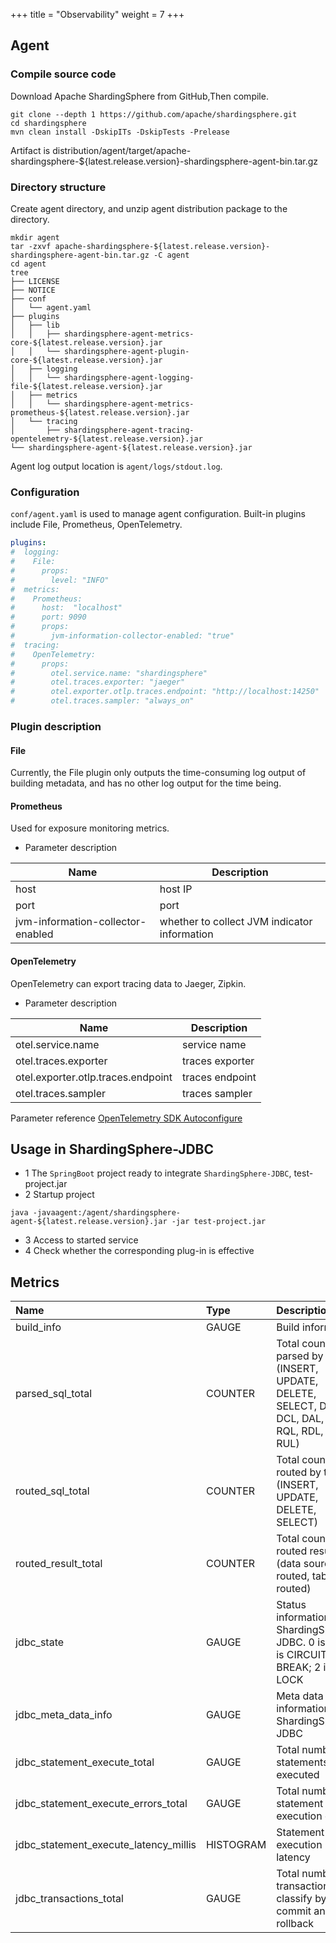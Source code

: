 +++
title = "Observability"
weight = 7
+++

## Agent

### Compile source code

Download Apache ShardingSphere from GitHub,Then compile.

```shell
git clone --depth 1 https://github.com/apache/shardingsphere.git
cd shardingsphere
mvn clean install -DskipITs -DskipTests -Prelease
```

Artifact is distribution/agent/target/apache-shardingsphere-${latest.release.version}-shardingsphere-agent-bin.tar.gz

### Directory structure

Create agent directory, and unzip agent distribution package to the directory.

```shell
mkdir agent
tar -zxvf apache-shardingsphere-${latest.release.version}-shardingsphere-agent-bin.tar.gz -C agent
cd agent
tree 
├── LICENSE
├── NOTICE
├── conf
│   └── agent.yaml
├── plugins
│   ├── lib
│   │   ├── shardingsphere-agent-metrics-core-${latest.release.version}.jar
│   │   └── shardingsphere-agent-plugin-core-${latest.release.version}.jar
│   ├── logging
│   │   └── shardingsphere-agent-logging-file-${latest.release.version}.jar
│   ├── metrics
│   │   └── shardingsphere-agent-metrics-prometheus-${latest.release.version}.jar
│   └── tracing
│       ├── shardingsphere-agent-tracing-opentelemetry-${latest.release.version}.jar
└── shardingsphere-agent-${latest.release.version}.jar
```
Agent log output location is `agent/logs/stdout.log`.

### Configuration

`conf/agent.yaml` is used to manage agent configuration.
Built-in plugins include File, Prometheus, OpenTelemetry.

```yaml
plugins:
#  logging:
#    File:
#      props:
#        level: "INFO"
#  metrics:
#    Prometheus:
#      host:  "localhost"
#      port: 9090
#      props:
#        jvm-information-collector-enabled: "true"
#  tracing:
#    OpenTelemetry:
#      props:
#        otel.service.name: "shardingsphere"
#        otel.traces.exporter: "jaeger"
#        otel.exporter.otlp.traces.endpoint: "http://localhost:14250"
#        otel.traces.sampler: "always_on"
```

### Plugin description

#### File

Currently, the File plugin only outputs the time-consuming log output of building metadata, and has no other log output for the time being.

#### Prometheus

Used for exposure monitoring metrics.

* Parameter description

| Name                              | Description                                  |
|-----------------------------------|----------------------------------------------|
| host                              | host IP                                      |
| port                              | port                                         |
| jvm-information-collector-enabled | whether to collect JVM indicator information |

#### OpenTelemetry

OpenTelemetry can export tracing data to Jaeger, Zipkin.

* Parameter description

| Name                               | Description     |
|------------------------------------|-----------------|
| otel.service.name                  | service name    |
| otel.traces.exporter               | traces exporter |
| otel.exporter.otlp.traces.endpoint | traces endpoint |
| otel.traces.sampler                | traces sampler  |

Parameter reference [OpenTelemetry SDK Autoconfigure](https://github.com/open-telemetry/opentelemetry-java/tree/main/sdk-extensions/autoconfigure)

## Usage in ShardingSphere-JDBC

+ 1 The `SpringBoot` project ready to integrate `ShardingSphere-JDBC`, test-project.jar
+ 2 Startup project
```shell
java -javaagent:/agent/shardingsphere-agent-${latest.release.version}.jar -jar test-project.jar
```
+ 3 Access to started service
+ 4 Check whether the corresponding plug-in is effective

## Metrics

| Name                                  | Type      | Description                                                                                            |
|:--------------------------------------|:----------|:-------------------------------------------------------------------------------------------------------|
| build_info                            | GAUGE     | Build information                                                                                      |
| parsed_sql_total                      | COUNTER   | Total count of parsed by type (INSERT, UPDATE, DELETE, SELECT, DDL, DCL, DAL, TCL, RQL, RDL, RAL, RUL) |
| routed_sql_total                      | COUNTER   | Total count of routed by type (INSERT, UPDATE, DELETE, SELECT)                                         |
| routed_result_total                   | COUNTER   | Total count of routed result (data source routed, table routed)                                        |
| jdbc_state                            | GAUGE     | Status information of ShardingSphere-JDBC. 0 is OK; 1 is CIRCUIT BREAK; 2 is LOCK                      |
| jdbc_meta_data_info                   | GAUGE     | Meta data information of ShardingSphere-JDBC                                                           |
| jdbc_statement_execute_total          | GAUGE     | Total number of statements executed                                                                    |
| jdbc_statement_execute_errors_total   | GAUGE     | Total number of statement execution errors                                                             |
| jdbc_statement_execute_latency_millis | HISTOGRAM | Statement execution latency                                                                            |
| jdbc_transactions_total               | GAUGE     | Total number of transactions, classify by commit and rollback                                          |
